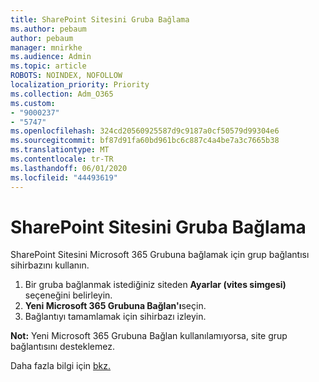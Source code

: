 ```yaml
---
title: SharePoint Sitesini Gruba Bağlama
ms.author: pebaum
author: pebaum
manager: mnirkhe
ms.audience: Admin
ms.topic: article
ROBOTS: NOINDEX, NOFOLLOW
localization_priority: Priority
ms.collection: Adm_O365
ms.custom:
- "9000237"
- "5747"
ms.openlocfilehash: 324cd20560925587d9c9187a0cf50579d99304e6
ms.sourcegitcommit: bf87d91fa60bd961bc6c887c4a4be7a3c7665b38
ms.translationtype: MT
ms.contentlocale: tr-TR
ms.lasthandoff: 06/01/2020
ms.locfileid: "44493619"
---
```

# <a name="connect-a-sharepoint-site-to-a-group"></a>SharePoint Sitesini Gruba Bağlama

SharePoint Sitesini Microsoft 365 Grubuna bağlamak için grup bağlantısı sihirbazını kullanın.

1. Bir gruba bağlanmak istediğiniz siteden **Ayarlar (vites simgesi)** seçeneğini belirleyin.
2. **Yeni Microsoft 365 Grubuna Bağlan'ı**seçin.
3. Bağlantıyı tamamlamak için sihirbazı izleyin.

**Not:**  Yeni Microsoft 365 Grubuna Bağlan kullanılamıyorsa, site grup bağlantısını desteklemez.

Daha fazla bilgi için [bkz.](https://docs.microsoft.com/sharepoint/dev/transform/modernize-connect-to-office365-group)